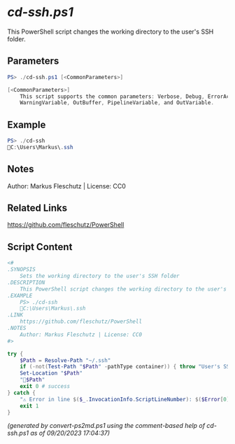 *cd-ssh.ps1*
================

This PowerShell script changes the working directory to the user's SSH folder.

Parameters
----------
```powershell
PS> ./cd-ssh.ps1 [<CommonParameters>]

[<CommonParameters>]
    This script supports the common parameters: Verbose, Debug, ErrorAction, ErrorVariable, WarningAction, 
    WarningVariable, OutBuffer, PipelineVariable, and OutVariable.
```

Example
-------
```powershell
PS> ./cd-ssh
📂C:\Users\Markus\.ssh

```

Notes
-----
Author: Markus Fleschutz | License: CC0

Related Links
-------------
https://github.com/fleschutz/PowerShell

Script Content
--------------
```powershell
<#
.SYNOPSIS
	Sets the working directory to the user's SSH folder
.DESCRIPTION
	This PowerShell script changes the working directory to the user's SSH folder.
.EXAMPLE
	PS> ./cd-ssh
	📂C:\Users\Markus\.ssh
.LINK
	https://github.com/fleschutz/PowerShell
.NOTES
	Author: Markus Fleschutz | License: CC0
#>

try {
	$Path = Resolve-Path "~/.ssh"
	if (-not(Test-Path "$Path" -pathType container)) { throw "User's SSH folder at 📂$Path doesn't exist (yet)" }
	Set-Location "$Path"
	"📂$Path"
	exit 0 # success
} catch {
	"⚠️ Error in line $($_.InvocationInfo.ScriptLineNumber): $($Error[0])"
	exit 1
}
```

*(generated by convert-ps2md.ps1 using the comment-based help of cd-ssh.ps1 as of 09/20/2023 17:04:37)*
